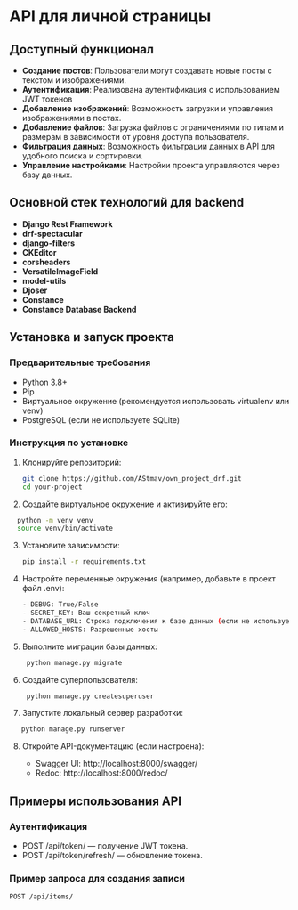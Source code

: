 # API для личной страницы
## Доступный функционал

- **Создание постов**: Пользователи могут создавать новые посты с текстом и изображениями.
- **Аутентификация**: Реализована аутентификация с использованием JWT токенов
- **Добавление изображений**: Возможность загрузки и управления изображениями в постах.
- **Добавление файлов**: Загрузка файлов с ограничениями по типам и размерам в зависимости от уровня доступа пользователя.
- **Фильтрация данных**: Возможность фильтрации данных в API для удобного поиска и сортировки.
- **Управление настройками**: Настройки проекта управляются через базу данных.
## Основной стек технологий для backend

- **Django Rest Framework** 
- **drf-spectacular**
- **django-filters**
- **CKEditor** 
- **corsheaders**
- **VersatileImageField**
- **model-utils**
- **Djoser**
- **Constance**
- **Constance Database Backend** 
  
## Установка и запуск проекта

### Предварительные требования
- Python 3.8+
- Pip
- Виртуальное окружение (рекомендуется использовать virtualenv или venv)
- PostgreSQL (если не используете SQLite)

### Инструкция по установке

1. Клонируйте репозиторий:

    ```bash
    git clone https://github.com/AStmav/own_project_drf.git
    cd your-project
    ```
    

2. Создайте виртуальное окружение и активируйте его:

  ```bash
    python -m venv venv
    source venv/bin/activate
 ```

    

3. Установите зависимости:

    ```bash
    pip install -r requirements.txt
     ```

4. Настройте переменные окружения (например, добавьте в проект файл .env):

    ```bash
    - DEBUG: True/False
    - SECRET_KEY: Ваш секретный ключ
    - DATABASE_URL: Строка подключения к базе данных (если не используете SQLite)
    - ALLOWED_HOSTS: Разрешенные хосты
     ```
5. Выполните миграции базы данных:

   ```bash   
    python manage.py migrate
     ``` 

6. Создайте суперпользователя:

   ```bash
    python manage.py createsuperuser
   ``` 
    

7. Запустите локальный сервер разработки:

 ```bash   
    python manage.py runserver
 ``` 

8. Откройте API-документацию (если настроена):

    - Swagger UI: http://localhost:8000/swagger/
    - Redoc: http://localhost:8000/redoc/

## Примеры использования API

### Аутентификация

- POST /api/token/ — получение JWT токена.
- POST /api/token/refresh/ — обновление токена.

### Пример запроса для создания записи

```bash
POST /api/items/
